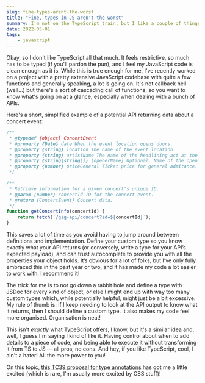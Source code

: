 ```yaml
---
slug: fine-types-arent-the-worst
title: "Fine, types in JS aren't the worst"
summary: I'm not on the TypeScript train, but I like a couple of things…
date: 2022-05-01
tags:
    - javascript
---
```


Okay, so I don't like TypeScript all that much. It feels restrictive, so much has to be typed (if you'll pardon the pun), and I feel my JavaScript code is clean enough as it is. While this is true enough for me, I've recently worked on a project with a pretty extensive JavaScript codebase with quite a few functions and generally speaking, a lot is going on. It's not callback hell (well…) but there's a sort of cascading call of functions, so you want to know what's going on at a glance, especially when dealing with a bunch of APIs.

Here's a short, simplified example of a potential API returning data about a concert event:

```js
/**
 * @typedef {object} ConcertEvent
 * @property {Date} date When the event location opens doors.
 * @property {string} location The name of the event location.
 * @property {string} artistName The name of the headlining act at the concert.
 * @property {string|string[]} [openerName] Optional. Name of the opening act or acts.
 * @property {number} priceGeneral Ticket price for general admitance.
 */

/**
 * Retrieve information for a given concert's unique ID.
 * @param {number} concertId ID for the concert event.
 * @return {ConcertEvent} Concert data.
 */
function getConcertInfo(concertId) {
	return fetch(`/gig-api/concert?id=${concertId}`);
}
```

This saves a lot of time as you avoid having to jump around between definitions and implementation. Define your custom type so you know exactly what your API returns (or conversely, write a type for your API’s expected payload), and can trust autocomplete to provide you with all the properties your object holds. It’s obvious for a lot of folks, but I’ve only fully embraced this in the past year or two, and it has made my code a lot easier to work with. I recommend it!

The trick for me is to not go down a rabbit hole and define a type with JSDoc for every kind of object, or else I might end up with way too many custom types which, while potentially helpful, might just be a bit excessive. My rule of thumb is: if I keep needing to look at the API output to know what it returns, then I should define a custom type. It also makes my code feel more organised. Organisation is neat!

This isn't _exactly_ what TypeScript offers, I know, but it's a similar idea and, well, I guess I'm saying I kind of like it. Having control about when to add details to a piece of code, and being able to execute it without transforming it from TS to JS — all pros, no cons. And hey, if you like TypeScript, cool, I ain't a hater! All the more power to you!

On this topic, [this TC39 proposal for type annotations](https://github.com/tc39/proposal-type-annotations) has got me a little excited (which is rare, I'm usually more excited by CSS stuff)!
